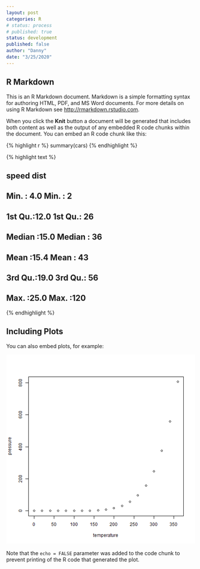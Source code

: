 ```yaml
---
layout: post
categories: R
# status: process
# published: true
status: development
published: false
author: "Danny"
date: "3/25/2020"
---
```




## R Markdown

This is an R Markdown document. Markdown is a simple formatting syntax for authoring HTML, PDF, and MS Word documents. For more details on using R Markdown see <http://rmarkdown.rstudio.com>.

When you click the **Knit** button a document will be generated that includes both content as well as the output of any embedded R code chunks within the document. You can embed an R code chunk like this:


{% highlight r %}
summary(cars)
{% endhighlight %}



{% highlight text %}
##      speed           dist    
##  Min.   : 4.0   Min.   :  2  
##  1st Qu.:12.0   1st Qu.: 26  
##  Median :15.0   Median : 36  
##  Mean   :15.4   Mean   : 43  
##  3rd Qu.:19.0   3rd Qu.: 56  
##  Max.   :25.0   Max.   :120
{% endhighlight %}

## Including Plots

You can also embed plots, for example:

![plot of chunk pressure](/figure/./_source/firtsone/pressure-1.png)

Note that the `echo = FALSE` parameter was added to the code chunk to prevent printing of the R code that generated the plot.
